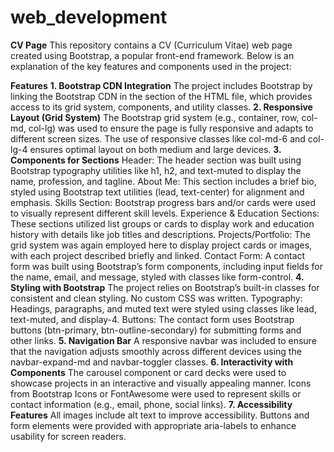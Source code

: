 # web_development

**CV Page**
This repository contains a CV (Curriculum Vitae) web page created using Bootstrap, a popular front-end framework. Below is an explanation of the key features and components used in the project:

**Features**
**1. Bootstrap CDN Integration**
The project includes Bootstrap by linking the Bootstrap CDN in the <head> section of the HTML file, which provides access to its grid system, components, and utility classes.
**2. Responsive Layout (Grid System)**
The Bootstrap grid system (e.g., container, row, col-md, col-lg) was used to ensure the page is fully responsive and adapts to different screen sizes.
The use of responsive classes like col-md-6 and col-lg-4 ensures optimal layout on both medium and large devices.
**3. Components for Sections**
Header: The header section was built using Bootstrap typography utilities like h1, h2, and text-muted to display the name, profession, and tagline.
About Me: This section includes a brief bio, styled using Bootstrap text utilities (lead, text-center) for alignment and emphasis.
Skills Section: Bootstrap progress bars and/or cards were used to visually represent different skill levels.
Experience & Education Sections: These sections utilized list groups or cards to display work and education history with details like job titles and descriptions.
Projects/Portfolio: The grid system was again employed here to display project cards or images, with each project described briefly and linked.
Contact Form: A contact form was built using Bootstrap’s form components, including input fields for the name, email, and message, styled with classes like form-control.
**4. Styling with Bootstrap**
The project relies on Bootstrap’s built-in classes for consistent and clean styling. No custom CSS was written.
Typography: Headings, paragraphs, and muted text were styled using classes like lead, text-muted, and display-4.
Buttons: The contact form uses Bootstrap buttons (btn-primary, btn-outline-secondary) for submitting forms and other links.
**5. Navigation Bar**
A responsive navbar was included to ensure that the navigation adjusts smoothly across different devices using the navbar-expand-md and navbar-toggler classes.
**6. Interactivity with Components**
The carousel component or card decks were used to showcase projects in an interactive and visually appealing manner.
Icons from Bootstrap Icons or FontAwesome were used to represent skills or contact information (e.g., email, phone, social links).
**7. Accessibility Features**
All images include alt text to improve accessibility.
Buttons and form elements were provided with appropriate aria-labels to enhance usability for screen readers.
